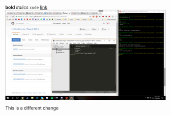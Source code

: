 **bold**
*italics*
`code`
[link](https://www.google.com/)
![Working solo now =(](https://raw.githubusercontent.com/DillonBArevalo/Phase-0-GPS-1/dillon-solo-finish/working_solo_now.png)

This is a different change